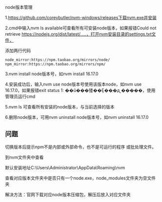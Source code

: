 node版本管理

1.https://github.com/coreybutler/nvm-windows/releases下载nvm.exe并安装

2.cmd中输入nvm ls available可查看所有可安装node版本，如果报错Could not retrieve https://nodejs.org/dist/latest/.....，打开nvm安装目录的settings.txt文件，

添加两行代码

```
node_mirror:https://npm.taobao.org/mirrors/node/
npm_mirror:https://npm.taobao.org/mirrors/npm/
```

3.nvm install node版本号，如nvm install 16.17.0

4.安装成功后，输入nvm use node版本号使用该版本node，如nvm use 16.17.0，如果报错exit status 1: ��û���㹻��Ȩ��ִ�д˲�����，使用管理员运行cmd

5.nvm ls 可查看所有安装的node版本，与当前选择的版本

6.删除node版本，可用nvm uninstall node版本号，如nvm uninstall 16.17.0 

## 问题

切换版本后提示npm不是内部或外部命令，也不是可运行的程序
或批处理文件。

到nvm文件夹中查看

默认安装地址C:\Users\Administrator\AppData\Roaming\nvm

查看对应版本文件夹中是否只有一个node.exe，node_modules文件夹为空文件夹

解决方法：官网下载对应node版本压缩包，解压后放入对应文件夹